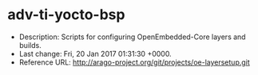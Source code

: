 # adv-ti-yocto-bsp

- Description: Scripts for configuring OpenEmbedded-Core layers and builds.
- Last change: Fri, 20 Jan 2017 01:31:30 +0000.
- Reference URL: http://arago-project.org/git/projects/oe-layersetup.git
